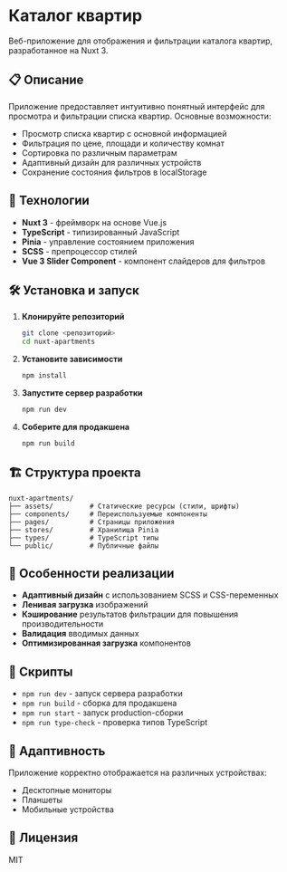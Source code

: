 # Каталог квартир

Веб-приложение для отображения и фильтрации каталога квартир, разработанное на Nuxt 3.

## 📋 Описание

Приложение предоставляет интуитивно понятный интерфейс для просмотра и фильтрации списка квартир. Основные возможности:

- Просмотр списка квартир с основной информацией
- Фильтрация по цене, площади и количеству комнат
- Сортировка по различным параметрам
- Адаптивный дизайн для различных устройств
- Сохранение состояния фильтров в localStorage

## 🚀 Технологии

- **Nuxt 3** - фреймворк на основе Vue.js
- **TypeScript** - типизированный JavaScript
- **Pinia** - управление состоянием приложения
- **SCSS** - препроцессор стилей
- **Vue 3 Slider Component** - компонент слайдеров для фильтров

## 🛠 Установка и запуск

1. **Клонируйте репозиторий**
   ```bash
   git clone <репозиторий>
   cd nuxt-apartments
   ```

2. **Установите зависимости**
   ```bash
   npm install
   ```

3. **Запустите сервер разработки**
   ```bash
   npm run dev
   ```

4. **Соберите для продакшена**
   ```bash
   npm run build
   ```

## 🏗 Структура проекта

```
nuxt-apartments/
├── assets/         # Статические ресурсы (стили, шрифты)
├── components/     # Переиспользуемые компоненты
├── pages/          # Страницы приложения
├── stores/         # Хранилища Pinia
├── types/          # TypeScript типы
└── public/         # Публичные файлы
```

## 🎨 Особенности реализации

- **Адаптивный дизайн** с использованием SCSS и CSS-переменных
- **Ленивая загрузка** изображений
- **Кэширование** результатов фильтрации для повышения производительности
- **Валидация** вводимых данных
- **Оптимизированная загрузка** компонентов

## 📝 Скрипты

- `npm run dev` - запуск сервера разработки
- `npm run build` - сборка для продакшена
- `npm run start` - запуск production-сборки
- `npm run type-check` - проверка типов TypeScript

## 📱 Адаптивность

Приложение корректно отображается на различных устройствах:
- Десктопные мониторы
- Планшеты
- Мобильные устройства

## 📄 Лицензия

MIT
